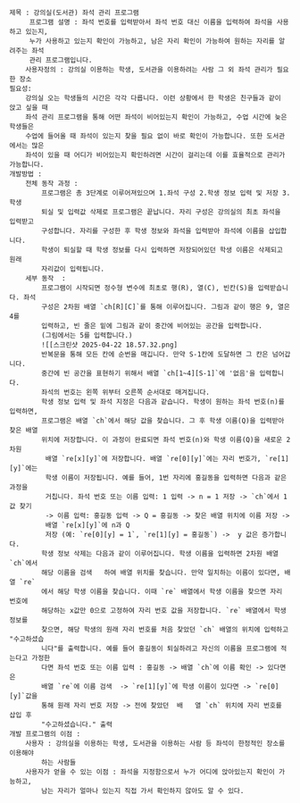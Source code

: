 	제목 : 강의실(도서관) 좌석 관리 프로그램
		 프로그램 설명 : 좌석 번호를 입력받아서 좌석 번호 대신 이름을 입력하여 좌석을 사용하고 있는지, 
		 누가 사용하고 있는지 확인이 가능하고, 남은 자리 확인이 가능하여 원하는 자리를 알려주는 좌석
		 관리 프로그램입니다.
		사용자정의 : 강의실 이용하는 학생, 도서관을 이용하려는 사람 그 외 좌석 관리가 필요한 장소
	필요성:
		강의실 오는 학생들의 시간은 각각 다릅니다. 이런 상황에서 한 학생은 친구들과 같이 앉고 싶을 때 
		좌석 관리 프로그램을 통해 어떤 좌석이 비어있는지 확인이 가능하고, 수업 시간에 늦은 학생들은 
		수업에 들어올 때 좌석이 있는지 찾을 필요 없이 바로 확인이 가능합니다. 또한 도서관에서는 많은 
		좌석이 있을 때 어디가 비어있는지 확인하려면 시간이 걸리는데 이를 효율적으로 관리가 가능합니다.
	개발방법 :
		전체 동작 과정 : 
			프로그램은 총 3단계로 이루어져있으며 1.좌석 구성 2.학생 정보 입력 및 저장 3. 학생 
			퇴실 및 입력값 삭제로 프로그램은 끝납니다. 자리 구성은 강의실의 최초 좌석을 입력받고 
			구성합니다. 자리를 구성한 후 학생 정보와 좌석을 입력받아 좌석에 이름을 삽입합니다. 
			학생이 퇴실할 때 학생 정보를 다시 입력하면 저장되어있던 학생 이름은 삭제되고 원래 
			자리값이 입력됩니다.
		세부 동작  : 
			프로그램이 시작되면 정수형 변수에 최초로 행(R), 열(C), 빈칸(S)을 입력받습니다. 좌석 
			구성은 2차원 배열 `ch[R][C]`를 통해 이루어집니다. 그림과 같이 행은 9, 열은 4를 
			입력하고, 빈 줄은 밑에 그림과 같이 중간에 비어있는 공간을 입력합니다. 
			(그림에서는 5를 입력합니다.)
			![[스크린샷 2025-04-22 18.57.32.png]
			반복문을 통해 모든 칸에 순번을 매깁니다. 만약 S-1칸에 도달하면 그 칸은 넘어갑니다. 
			중간에 빈 공간을 표현하기 위해서 배열 `ch[1~4][S-1]`에 '없음'을 입력합니다. 
			좌석의 번호는 왼쪽 위부터 오른쪽 순서대로 매겨집니다. 
			학생 정보 입력 및 좌석 지정은 다음과 같습니다. 학생이 원하는 좌석 번호(n)를 입력하면, 
			프로그램은 배열 `ch`에서 해당 값을 찾습니다. 그 후 학생 이름(Q)을 입력받아 찾은 배열 
			위치에 저장합니다. 이 과정이 완료되면 좌석 번호(n)와 학생 이름(Q)을 새로운 2차원 
			 배열 `re[x][y]`에 저장합니다. 배열 `re[0][y]`에는 자리 번호가, `re[1][y]`에는 
			 학생 이름이 저장됩니다. 예를 들어, 1번 자리에 홍길동을 입력하면 다음과 같은 과정을 
			 거칩니다. 좌석 번호 또는 이름 입력: 1 입력 -> n = 1 저장 -> `ch`에서 1 값 찾기 
			 -> 이름 입력: 홍길동 입력 -> Q = 홍길동 -> 찾은 배열 위치에 이름 저장 ->  
			 배열 `re[x][y]`에 n과 Q 
			 저장 (예: `re[0][y] = 1`, `re[1][y] = 홍길동`) ->  y 값은 증가합니다.
			학생 정보 삭제는 다음과 같이 이루어집니다. 학생 이름을 입력하면 2차원 배열 `ch`에서 
			해당 이름을 검색   하여 배열 위치를 찾습니다. 만약 일치하는 이름이 있다면, 배열 `re`
			에서 해당 학생 이름을 찾습니다. 이때 `re` 배열에서 학생 이름을 찾으면 자리 번호에 
			해당하는 x값만 0으로 고정하여 자리 번호 값을 저장합니다. `re` 배열에서 학생 정보를 
			찾으면, 해당 학생의 원래 자리 번호를 처음 찾았던 `ch` 배열의 위치에 입력하고 "수고하셨습
			니다"를 출력합니다. 예를 들어 홍길동이 퇴실하려고 자신의 이름을 프로그램에 적는다고 가정한
			다면 좌석 번호 또는 이름 입력 : 홍길동 -> 배열 `ch`에 이름 확인 -> 있다면은 
			배열 `re`에 이름 검색  -> `re[1][y]`에 학생 이름이 있다면 -> `re[0][y]`값을 
			통해 원래 자리 번호 저장 -> 전에 찾았던  배   열 `ch` 위치에 자리 번호를 삽입 후 
			"수고하셨습니다." 출력
	개발 프로그램의 이점 :
		사용자 : 강의실을 이용하는 학생, 도서관을 이용하는 사람 등 좌석이 한정적인 장소를 이용해야
			하는 사람들
		사용자가 얻을 수 있는 이점 : 좌석을 지정함으로서 누가 어디에 앉아있는지 확인이 가능하고, 
			남는 자리가 얼마나 있는지 직접 가서 확인하지 않아도 알 수 있다. 

